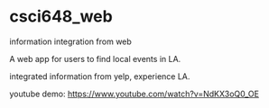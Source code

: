 # csci648_web
information integration from web

A web app for users to find local events in LA.

integrated information from yelp, experience LA.

youtube demo:
https://www.youtube.com/watch?v=NdKX3oQ0_OE
